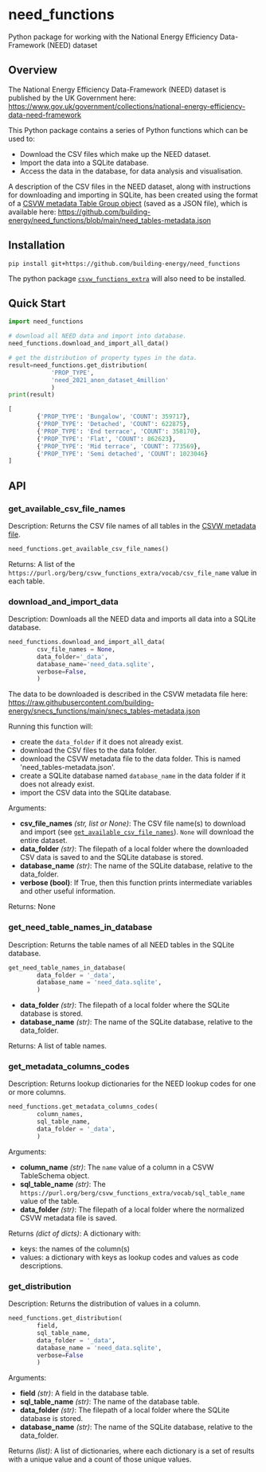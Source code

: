 # need_functions
Python package for working with the National Energy Efficiency Data-Framework (NEED) dataset

## Overview

The National Energy Efficiency Data-Framework (NEED) dataset is published by the UK Government here: https://www.gov.uk/government/collections/national-energy-efficiency-data-need-framework

This Python package contains a series of Python functions which can be used to:
- Download the CSV files which make up the NEED dataset.
- Import the data into a SQLite database.
- Access the data in the database, for data analysis and visualisation.

A description of the CSV files in the NEED dataset, along with instructions for downloading and importing in SQLite, has been created using the format of a [CSVW metadata Table Group object](https://www.w3.org/TR/2015/REC-tabular-metadata-20151217/#table-groups) (saved as a JSON file), which is available here: https://github.com/building-energy/need_functions/blob/main/need_tables-metadata.json

## Installation

`pip install git+https://github.com/building-energy/need_functions`

The python package [`csvw_functions_extra`](https://github.com/stevenkfirth/csvw_functions_extra) will also need to be installed.

## Quick Start

```python
import need_functions

# download all NEED data and import into database.
need_functions.download_and_import_all_data()

# get the distribution of property types in the data.
result=need_functions.get_distribution(
            'PROP_TYPE',
            'need_2021_anon_dataset_4million'
            )
print(result)
```
```python
[
        {'PROP_TYPE': 'Bungalow', 'COUNT': 359717}, 
        {'PROP_TYPE': 'Detached', 'COUNT': 622875}, 
        {'PROP_TYPE': 'End terrace', 'COUNT': 358170}, 
        {'PROP_TYPE': 'Flat', 'COUNT': 862623}, 
        {'PROP_TYPE': 'Mid terrace', 'COUNT': 773569}, 
        {'PROP_TYPE': 'Semi detached', 'COUNT': 1023046}
]
```


## API

### get_available_csv_file_names

Description: Returns the CSV file names of all tables in the [CSVW metadata file](https://raw.githubusercontent.com/building-energy/snecs_functions/main/snecs_tables-metadata.json).

```python
need_functions.get_available_csv_file_names()
```

Returns: A list of the `https://purl.org/berg/csvw_functions_extra/vocab/csv_file_name` value in each table.


### download_and_import_data

Description: Downloads all the NEED data and imports all data into a SQLite database.

```python
need_functions.download_and_import_all_data(
        csv_file_names = None,
        data_folder='_data',
        database_name='need_data.sqlite',
        verbose=False,
        )
```

The data to be downloaded is described in the CSVW metadata file here: https://raw.githubusercontent.com/building-energy/snecs_functions/main/snecs_tables-metadata.json

Running this function will:
- create the `data_folder` if it does not already exist.
- download the CSV files to the data folder.
- download the CSVW metadata file to the data folder. This is named 'need_tables-metadata.json'.
- create a SQLite database named `database_name` in the data folder if it does not already exist.
- import the CSV data into the SQLite database.

Arguments:
- **csv_file_names** *(str, list or None)*: The CSV file name(s) to download and import (see [`get_available_csv_file_names`](#get_available_csv_file_names)). `None` will download the entire dataset.
- **data_folder** *(str)*: The filepath of a local folder where the downloaded CSV data is saved to and the SQLite database is stored.
- **database_name** *(str)*: The name of the SQLite database, relative to the data_folder.
- **verbose (bool)**: If True, then this function prints intermediate variables and other useful information.

Returns: None


### get_need_table_names_in_database

Description: Returns the table names of all NEED tables in the SQLite database.

```python
get_need_table_names_in_database(
        data_folder = '_data',
        database_name = 'need_data.sqlite',
        )
```

- **data_folder** *(str)*: The filepath of a local folder where the SQLite database is stored.
- **database_name** *(str)*: The name of the SQLite database, relative to the data_folder.

Returns: A list of table names.


### get_metadata_columns_codes

Description: Returns lookup dictionaries for the NEED lookup codes for one or more columns.

```python
need_functions.get_metadata_columns_codes(
        column_names,
        sql_table_name,
        data_folder = '_data',
        )
```

Arguments:
- **column_name** *(str)*: The `name` value of a column in a CSVW TableSchema object.
- **sql_table_name** *(str)*: The `https://purl.org/berg/csvw_functions_extra/vocab/sql_table_name` value of the table.
- **data_folder** *(str)*: The filepath of a local folder where the normalized CSVW metadata file is saved.

Returns *(dict of dicts)*: A dictionary with:
- keys: the names of the column(s)
- values: a dictionary with keys as lookup codes and values as code descriptions.


### get_distribution

Description: Returns the distribution of values in a column.

```python
need_functions.get_distribution(
        field,
        sql_table_name,
        data_folder = '_data',
        database_name = 'need_data.sqlite',
        verbose=False
        )
```

Arguments:
- **field** *(str)*: A field in the database table.
- **sql_table_name** *(str)*: The name of the database table.
- **data_folder** *(str)*: The filepath of a local folder where the SQLite database is stored.
- **database_name** *(str)*: The name of the SQLite database, relative to the data_folder.

Returns *(list)*: A list of dictionaries, where each dictionary is a set of results with a unique value and a count of those unique values.


